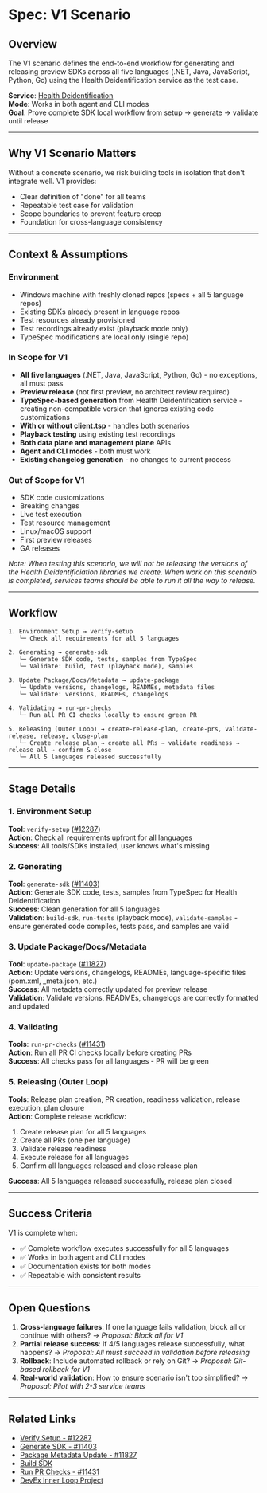 # Spec: V1 Scenario

## Overview

The V1 scenario defines the end-to-end workflow for generating and releasing preview SDKs across all five languages (.NET, Java, JavaScript, Python, Go) using the Health Deidentification service as the test case.

**Service**: [Health Deidentification](https://github.com/Azure/azure-rest-api-specs/tree/ded7abde9c48ba84df36b53dfcaef48a2c134097/specification/healthdataaiservices/HealthDataAIServices.DeidServices)  
**Mode**: Works in both agent and CLI modes  
**Goal**: Prove complete SDK local workflow from setup → generate → validate until release

---

## Why V1 Scenario Matters

Without a concrete scenario, we risk building tools in isolation that don't integrate well. V1 provides:

- Clear definition of "done" for all teams
- Repeatable test case for validation
- Scope boundaries to prevent feature creep
- Foundation for cross-language consistency

---

## Context & Assumptions

### Environment

- Windows machine with freshly cloned repos (specs + all 5 language repos)
- Existing SDKs already present in language repos
- Test resources already provisioned
- Test recordings already exist (playback mode only)
- TypeSpec modifications are local only (single repo)

### In Scope for V1

- **All five languages** (.NET, Java, JavaScript, Python, Go) - no exceptions, all must pass
- **Preview release** (not first preview, no architect review required)
- **TypeSpec-based generation** from Health Deidentification service - creating non-compatible version that ignores existing code customizations
- **With or without client.tsp** - handles both scenarios
- **Playback testing** using existing test recordings
- **Both data plane and management plane** APIs
- **Agent and CLI modes** - both must work
- **Existing changelog generation** - no changes to current process

### Out of Scope for V1

- SDK code customizations
- Breaking changes
- Live test execution
- Test resource management
- Linux/macOS support
- First preview releases
- GA releases

*Note: When testing this scenario, we will not be releasing the versions of the Health Deidentificiation libraries we create. When work on this scenario is completed, services teams should be able to run it all the way to release.*

---

## Workflow

```text
1. Environment Setup → verify-setup
   └─ Check all requirements for all 5 languages

2. Generating → generate-sdk
   └─ Generate SDK code, tests, samples from TypeSpec
   └─ Validate: build, test (playback mode), samples

3. Update Package/Docs/Metadata → update-package
   └─ Update versions, changelogs, READMEs, metadata files
   └─ Validate: versions, READMEs, changelogs

4. Validating → run-pr-checks
   └─ Run all PR CI checks locally to ensure green PR

5. Releasing (Outer Loop) → create-release-plan, create-prs, validate-release, release, close-plan
   └─ Create release plan → create all PRs → validate readiness → release all → confirm & close
   └─ All 5 languages released successfully
```

---

## Stage Details

### 1. Environment Setup
**Tool**: `verify-setup` ([#12287](https://github.com/Azure/azure-sdk-tools/issues/12287))  
**Action**: Check all requirements upfront for all languages  
**Success**: All tools/SDKs installed, user knows what's missing

### 2. Generating

**Tool**: `generate-sdk` ([#11403](https://github.com/Azure/azure-sdk-tools/issues/11403))  
**Action**: Generate SDK code, tests, samples from TypeSpec for Health Deidentification  
**Success**: Clean generation for all 5 languages  
**Validation**: `build-sdk`, `run-tests` (playback mode), `validate-samples` - ensure generated code compiles, tests pass, and samples are valid

### 3. Update Package/Docs/Metadata

**Tool**: `update-package` ([#11827](https://github.com/Azure/azure-sdk-tools/issues/11827))  
**Action**: Update versions, changelogs, READMEs, language-specific files (pom.xml, _meta.json, etc.)  
**Success**: All metadata correctly updated for preview release  
**Validation**: Validate versions, READMEs, changelogs are correctly formatted and updated

### 4. Validating

**Tools**: `run-pr-checks` ([#11431](https://github.com/orgs/Azure/projects/865/views/4?pane=issue&itemId=122229127))  
**Action**: Run all PR CI checks locally before creating PRs  
**Success**: All checks pass for all languages - PR will be green

### 5. Releasing (Outer Loop)

**Tools**: Release plan creation, PR creation, readiness validation, release execution, plan closure  
**Action**: Complete release workflow:
1. Create release plan for all 5 languages
2. Create all PRs (one per language)
3. Validate release readiness
4. Execute release for all languages
5. Confirm all languages released and close release plan

**Success**: All 5 languages released successfully, release plan closed

---

## Success Criteria

V1 is complete when:
- ✅ Complete workflow executes successfully for all 5 languages
- ✅ Works in both agent and CLI modes
- ✅ Documentation exists for both modes
- ✅ Repeatable with consistent results

---

## Open Questions

1. **Cross-language failures**: If one language fails validation, block all or continue with others? → _Proposal: Block all for V1_
2. **Partial release success**: If 4/5 languages release successfully, what happens? → _Proposal: All must succeed in validation before releasing_
3. **Rollback**: Include automated rollback or rely on Git? → _Proposal: Git-based rollback for V1_
4. **Real-world validation**: How to ensure scenario isn't too simplified? → _Proposal: Pilot with 2-3 service teams_

---

## Related Links

- [Verify Setup - #12287](https://github.com/Azure/azure-sdk-tools/issues/12287)
- [Generate SDK - #11403](https://github.com/Azure/azure-sdk-tools/issues/11403)
- [Package Metadata Update - #11827](https://github.com/Azure/azure-sdk-tools/issues/11827)
- [Build SDK](https://github.com/orgs/Azure/projects/865/views/4?pane=issue&itemId=122043733)
- [Run PR Checks - #11431](https://github.com/orgs/Azure/projects/865/views/4?pane=issue&itemId=122229127)
- [DevEx Inner Loop Project](https://github.com/orgs/Azure/projects/865/views/4)
